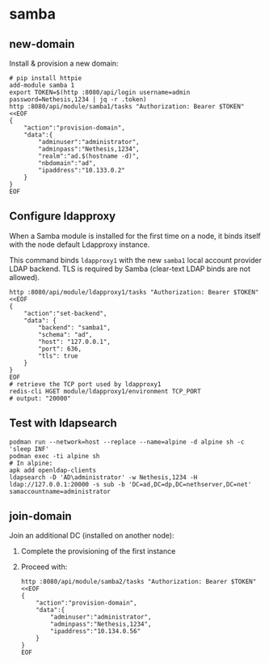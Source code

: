# samba

## new-domain

Install & provision a new domain:

    # pip install httpie
    add-module samba 1
    export TOKEN=$(http :8080/api/login username=admin password=Nethesis,1234 | jq -r .token)
    http :8080/api/module/samba1/tasks "Authorization: Bearer $TOKEN" <<EOF
    {
        "action":"provision-domain",
        "data":{
            "adminuser":"administrator",
            "adminpass":"Nethesis,1234",
            "realm":"ad.$(hostname -d)",
            "nbdomain":"ad",
            "ipaddress":"10.133.0.2"
        }
    }
    EOF

## Configure ldapproxy

When a Samba module is installed for the first time on a node, it binds itself with the
node default Ldapproxy instance.

This command binds `ldapproxy1` with the new `samba1` local account provider LDAP backend.
TLS is required by Samba (clear-text LDAP binds are not allowed). 

    http :8080/api/module/ldapproxy1/tasks "Authorization: Bearer $TOKEN" <<EOF
    {
        "action":"set-backend", 
        "data": {
            "backend": "samba1",
            "schema": "ad",
            "host": "127.0.0.1",
            "port": 636,
            "tls": true
        }
    }
    EOF
    # retrieve the TCP port used by ldapproxy1
    redis-cli HGET module/ldapproxy1/environment TCP_PORT
    # output: "20000"


## Test with ldapsearch

    podman run --network=host --replace --name=alpine -d alpine sh -c 'sleep INF'
    podman exec -ti alpine sh
    # In alpine:
    apk add openldap-clients
    ldapsearch -D 'AD\administrator' -w Nethesis,1234 -H ldap://127.0.0.1:20000 -s sub -b 'DC=ad,DC=dp,DC=nethserver,DC=net' samaccountname=administrator

## join-domain

Join an additional DC (installed on another node):

1. Complete the provisioning of the first instance

2. Proceed with:

       http :8080/api/module/samba2/tasks "Authorization: Bearer $TOKEN" <<EOF
       {
           "action":"provision-domain",
           "data":{
               "adminuser":"administrator",
               "adminpass":"Nethesis,1234",
               "ipaddress":"10.134.0.56"
           }
       }
       EOF
